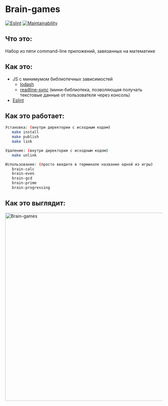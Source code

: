 # Brain-games
[![Eslint](https://github.com/neandreev/Brain-games/actions/workflows/eslint.yml/badge.svg?branch=main)](https://github.com/neandreev/Brain-games/actions/workflows/eslint.yml)
[![Maintainability](https://api.codeclimate.com/v1/badges/0164fb3f8a235fd45970/maintainability)](https://codeclimate.com/github/neandreev/Brain-games/maintainability)

## Что это:
Набор из пяти command-line приложений, завязанных на математике

## Как это:
 - JS с минимумом библиотечных зависимостей
    - [lodash](https://github.com/lodash/lodash)
    - [readline-sync](https://github.com/anseki/readline-sync) (мини-библиотека, позволяющая получать текстовые данные от пользователя через консоль)
 - [Eslint](https://github.com/eslint/eslint)

## Как это работает:
```sh
Установка: (внутри директории с исходным кодом)
   make install
   make publish
   make link

Удаление: (внутри директории с исходным кодом)
   make unlink

Использование: (просто введите в терминале название одной из игры)
   brain-calc
   brain-even
   brain-gcd
   brain-prime
   brain-progressing
```

## Как это выглядит:
<img src="https://neandreev.ru/images/Brain-games.gif" alt="Brain-games" width="600"/>
